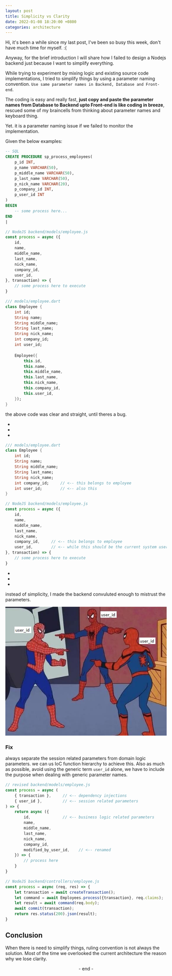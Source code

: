 ```yaml
---
layout: post
title: Simplicity vs Clarity
date: 2022-01-08 18:20:00 +0800
categories: architecture
---
```

Hi, it's been a while since my last post, I've been so busy this week, don't have much time for myself. :(

Anyway, for the brief introduction I will share how I failed to design a Nodejs backend just because I want to simplify everything.

While trying to experiment by mixing logic and existing source code implementations,
I tried to simplify things by using a parameter naming convention. `Use same parameter names in Backend, Database and Front-end`.

The coding is easy and really fast, **just copy and paste the parameter names from Database to Backend upto Front-end is like coding in breeze**, rescued some of my braincells from thinking about parameter names and keyboard thing.

Yet. it is a parameter naming issue if we failed to monitor the implementation.

Given the below examples:
```sql
-- SQL
CREATE PROCEDURE sp_process_employees(
    p_id INT,
    p_name VARCHAR(50),
    p_middle_name VARCHAR(50),
    p_last_name VARCHAR(50),
    p_nick_name VARCHAR(20),
    p_company_id INT,
    p_user_id INT
) 
BEGIN
    -- some process here...
END
|
```
```js
// NodeJS backend/models/employee.js
const process = async ({
    id,
    name,
    middle_name,
    last_name,
    nick_name,
    company_id,
    user_id,
}, transaction) => {
    // some process here to execute
}
```
```dart
/// models/employee.dart
class Employee {
    int id;
    String name;
    String middle_name;
    String last_name;
    String nick_name;
    int company_id;
    int user_id;

    Employee({
        this.id,
        this.name,
        this.middle_name,
        this.last_name,
        this.nick_name,
        this.company_id,
        this.user_id,
    });
}
```

the above code was clear and straight, until theres a bug.

-
-
-

```dart
/// models/employee.dart
class Employee {
    int id;
    String name;
    String middle_name;
    String last_name;
    String nick_name;
    int company_id;     // <-- this belongs to employee
    int user_id;        // <-- also this
}
```
```js
// NodeJS backend/models/employee.js
const process = async ({
    id,
    name,
    middle_name,
    last_name,
    nick_name,
    company_id,     // <-- this belongs to employee
    user_id,        // <-- while this should be the current system user, it is intended for created/modified_by_id
}, transaction) => {
    // some process here to execute
}
```

-
-
-

instead of simplicity, I made the backend convuluted enough to mistrust the parameters.

![spiders.jpg](/assets/images/spidermans.jpg)


### Fix
always separate the session related parameters from domain logic parameters. we can us IoC function hierarchy to achieve this.
Also as much as possible, avoid using the generic term `user_id` alone, we have to include the purpose when dealing with generic parameter names.

```js
// revised backend/models/employee.js
const process = async (
    { transaction },     // <-- dependency injections
    { user_id },         // <-- session related parameters
) => {
    return async ({
        id,              // <-- business logic related parameters
        name,
        middle_name,
        last_name,
        nick_name,
        company_id,
        modified_by_user_id,    // <-- renamed
    }) => {
        // process here
    }
}
```
```js
// NodeJS backend/controllers/employee.js
const process = async (req, res) => {
    let transaction = await createTransaction();
    let command = await Employees.process({transaction}, req.claims);
    let result = await command(req.body);
    await commit(transaction);
    return res.status(200).json(result);
}
```

## Conclusion
When there is need to simplify things, ruling convention is not always the solution.
Most of the time we overlooked the current architecture the reason why we lose clarity.

<center>- end -</center>
